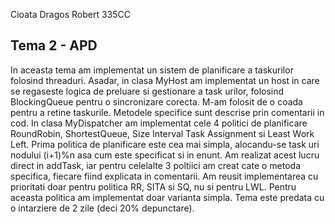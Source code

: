 Cioata Dragos Robert 335CC

## Tema 2 - APD

In aceasta tema am implementat un sistem de planificare a 
taskurilor folosind threaduri. Asadar, in clasa MyHost am implementat 
un host in care se regaseste logica de preluare si gestionare a task urilor, 
folosind BlockingQueue pentru o sincronizare corecta. M-am folosit de o coada 
pentru a retine taskurile. Metodele specifice sunt descrise  prin comentarii 
in cod. In clasa MyDispatcher am implementat cele 4  politici de planificare
RoundRobin, ShortestQueue,  Size Interval Task Assignment si 
Least Work Left. Prima politica de planificare este cea mai simpla, 
alocandu-se task uri nodului (i+1)%n asa cum este specificat si in enunt.
Am realizat acest lucru direct in addTask, iar pentru celelalte 3 poltiici 
am creat cate o metoda specifica, fiecare fiind explicata in comentarii.
Am reusit implementarea cu prioritati doar pentru politica RR, SITA si SQ,
nu si pentru LWL. Pentru aceasta politica am implementat doar varianta simpla.
Tema este predata cu o intarziere de 2 zile (deci 20% depunctare).